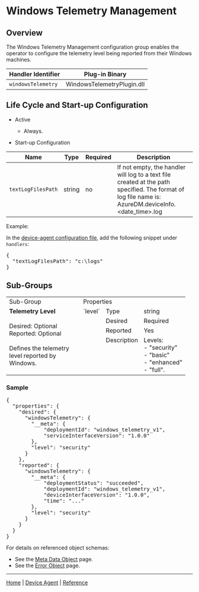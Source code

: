 # Windows Telemetry Management

## Overview

The Windows Telemetry Management configuration group enables the operator to configure the telemetry level being reported from their Windows machines.

| Handler Identifier | Plug-in Binary |
|----|----|
| `windowsTelemetry` | WindowsTelemetryPlugin.dll |

## Life Cycle and Start-up Configuration

- Active
    - Always.

- Start-up Configuration

| Name | Type | Required | Description |
|------|------|----------|-------------|
| `textLogFilesPath` | string | no | If not empty, the handler will log to a text file created at the path specified. The format of log file name is: AzureDM.deviceInfo.&lt;date_time&gt;.log |

Example:

In the [device-agent configuration file](../../reference/device-agent-configuration-file.md), add the following snippet under `handlers`:

<pre>
{
  "textLogFilesPath": "c:\logs"
}
</pre>

## Sub-Groups

<table>
    <col width="200">
    <tr>
        <td>Sub-Group</td>
        <td colspan="3">Properties</td>
    </tr>
    <!-- level -->
    <tr valign="top">
        <td rowspan="4"><b>Telemetry Level</b><br/><br/>
            Desired: Optional<br/>
            Reported: Optional<br/><br/>
            Defines the telemetry level reported by Windows.</td>
        <td rowspan="4">`level`</td>
        <td>Type</td><td>string</td>
    </tr>
    <tr valign="top">
        <td>Desired</td><td>Required</td>
    </tr>
    <tr valign="top">
        <td>Reported</td><td>Yes</td>
    </tr>
    <tr valign="top">
        <td>Description</td><td>Levels:<br/>
            - "security"<br/>
            - "basic"<br/>
            - "enhanced"<br/>
            - "full".</td>
    </tr>
</table>

### Sample

<pre>
{
  "properties": {
    "desired": {
      "windowsTelemetry": {
        "__meta": {
            "deploymentId": "windows_telemetry_v1",
            "serviceInterfaceVersion": "1.0.0"
        },
        "level": "security"
      }
    },
    "reported": {
      "windowsTelemetry": {
        "__meta": {
            "deploymentStatus": "succeeded",
            "deploymentId": "windows_telemetry_v1",
            "deviceInterfaceVersion": "1.0.0",
            "time": "..."
        },
        "level": "security"
      }
    }
  }
}
</pre>

For details on referenced object schemas:

- See the [Meta Data Object](meta-object.md) page.
- See the [Error Object](error-object.md) page.

----

[Home](../../../../README.md) | [Device Agent](../../device-agent.md) | [Reference](../../reference.md)